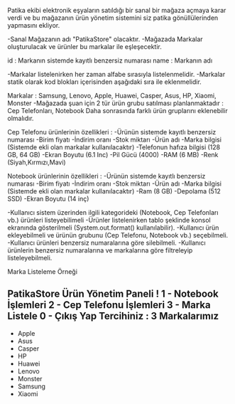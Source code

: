 Patika ekibi elektronik eşyaların satıldığı bir sanal bir mağaza açmaya karar verdi ve bu mağazanın ürün yönetim sistemini siz patika gönüllülerinden yapmasını ekliyor.

-Sanal Mağazanın adı "PatikaStore" olacaktır.
-Mağazada Markalar oluşturulacak ve ürünler bu markalar ile eşleşecektir.

id : Markanın sistemde kayıtlı benzersiz numarası
name : Markanın adı

-Markalar listelenirken her zaman alfabe sırasıyla listelenmelidir.
-Markalar statik olarak kod blokları içerisinden aşağıdaki sıra ile eklenmelidir.

Markalar : Samsung, Lenovo, Apple, Huawei, Casper, Asus, HP, Xiaomi, Monster
-Mağazada şuan için 2 tür ürün grubu satılması planlanmaktadır : Cep Telefonları, Notebook
Daha sonrasında farklı ürün gruplarını eklenebilir olmalıdır.


Cep Telefonu ürünlerinin özellikleri :
-Ürünün sistemde kayıtlı benzersiz numarası
-Birim fiyatı
-İndirim oranı
-Stok miktarı
-Ürün adı
-Marka bilgisi (Sistemde ekli olan markalar kullanılacaktır)
-Telefonun hafıza bilgisi (128 GB, 64 GB)
-Ekran Boyutu (6.1 Inc)
-Pil Gücü (4000)
-RAM (6 MB)
-Renk (Siyah,Kırmızı,Mavi)


Notebook ürünlerinin özellikleri :
-Ürünün sistemde kayıtlı benzersiz numarası
-Birim fiyatı
-İndirim oranı
-Stok miktarı
-Ürün adı
-Marka bilgisi (Sistemde ekli olan markalar kullanılacaktır)
-Ram (8 GB)
-Depolama (512 SSD)
-Ekran Boyutu (14 inç)


-Kullanıcı sistem üzerinden ilgili kategorideki (Notebook, Cep Telefonları vb.) ürünleri listeyebilimeli
-Ürünler listelenirken tablo şeklinde konsol ekranında gösterilmeli (System.out.format() kullanılabilir).
-Kullanıcı ürün ekleyebilmeli ve ürünün grubunu (Cep Telefonu, Notebook vb.) seçebilmeli.
-Kullanıcı ürünleri benzersiz numaralarına göre silebilmeli.
-Kullanıcı ürünlerin benzersiz numaralarına ve markalarına göre filtreleyip listeleyebilmeli.


Marka Listeleme Örneği

PatikaStore Ürün Yönetim Paneli ! 
1 - Notebook İşlemleri
2 - Cep Telefonu İşlemleri
3 - Marka Listele
0 - Çıkış Yap
Tercihiniz : 3
Markalarımız
--------------
- Apple
- Asus
- Casper
- HP
- Huawei
- Lenovo
- Monster
- Samsung
- Xiaomi
